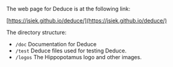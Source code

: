 
The web page for Deduce is at the following link:

[https://jsiek.github.io/deduce/](https://jsiek.github.io/deduce/)

The directory structure:
* `/doc` Documentation for Deduce
* `/test` Deduce files used for testing Deduce.
* `/logos` The Hippopotamus logo and other images.
